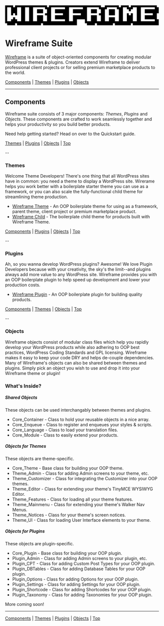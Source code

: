 ![Wireframe logo](wireframe-branding/mixatheme-wireframe-logo-fill.gif)

# Wireframe Suite

[Wireframe](https://github.com/mixatheme/Wireframe) is a suite of object-oriented components for creating modular WordPress themes & plugins. Creators extend Wireframe to deliver professional client projects or for selling premium marketplace products to the world.

[Components](https://github.com/mixatheme/Wireframe#components) | 
[Themes](https://github.com/mixatheme/Wireframe#themes) | [Plugins](https://github.com/mixatheme/Wireframe#plugins) | [Objects](https://github.com/mixatheme/Wireframe#objects)

---

## Components

Wireframe suite consists of 3 major components: *Themes*, *Plugins* and *Objects*. These components are crafted to work seamlessly together and helps your productivity so you build better products.

Need help getting started? Head on over to the Quickstart guide.

[Themes](https://github.com/mixatheme/Wireframe#themes) | [Plugins](https://github.com/mixatheme/Wireframe#plugins) | [Objects](https://github.com/mixatheme/Wireframe#objects) | [Top](https://github.com/mixatheme/Wireframe#wireframe-suite)

--

### Themes

Welcome Theme Developers! There's one thing that all WordPress sites have in common: you need a theme to display a WordPress site. Wirerame helps you work better with a boilerplate starter theme you can use as a framework, or you can also scale the fully-functional child theme for streamlining theme production.

* [Wireframe Theme](https://github.com/mixatheme/wireframe-theme) - An OOP boilerplate theme for using as a framework, parent theme, client project or premium marketplace product.
* [Wireframe Child](https://github.com/mixatheme/wireframe-child) - The boilerplate child theme for products built with Wireframe Theme.

[Components](https://github.com/mixatheme/Wireframe#components) | 
[Plugins](https://github.com/mixatheme/Wireframe#plugins) | [Objects](https://github.com/mixatheme/Wireframe#objects) | [Top](https://github.com/mixatheme/Wireframe#wireframe-suite)

--

### Plugins

Ah, so you wanna develop WordPress plugins? Awesome! We love Plugin Developers because with your creativity, the sky's the limit--and plugins always add more value to any WordPress site. Wireframe provides you with an OOP boilerplate plugin to help speed up development and lower your production costs.

* [Wireframe Plugin](https://github.com/mixatheme/wp-wireframe-plugin) - An OOP boilerplate plugin for building quality products.

[Components](https://github.com/mixatheme/Wireframe#components) | 
[Themes](https://github.com/mixatheme/Wireframe#themes) | [Objects](https://github.com/mixatheme/Wireframe#objects) | [Top](https://github.com/mixatheme/Wireframe#wireframe-suite)

--

### Objects

Wireframe objects consist of modular class files which help you rapidly develop your WordPress products while also adhering to OOP best practices, WordPress Coding Standards and GPL licensing. Wireframe makes it easy to keep your code DRY and helps de-couple dependencies. Many of Wireframe's objects can also be shared between themes and plugins. Simply pick an object you wish to use and drop it into your Wireframe theme or plugin!

### What's Inside?

##### Shared Objects
These objects can be used interchangably between themes and plugins.

* Core_Container - Class to hold your reusable objects in a nice array.
* Core_Enqueue - Class to register and enqueues your styles & scripts.
* Core_Language - Class to load your translation files.
* Core_Module - Class to easily extend your products.

##### Objects for Themes
These objects are theme-specific.

* Core_Theme - Base class for building your OOP theme.
* Theme_Admin - Class for adding Admin screens to your theme, etc.
* Theme_Customizer - Class for integrating the Customizer into your OOP themes.
* Theme_Editor - Class for extending your theme's TinyMCE WYSIWYG Editor.
* Theme_Features - Class for loading all your theme features.
* Theme_Mainmenu - Class for extending your theme's Walker Nav Menus.
* Theme_Notices - Class for your theme's screen notices.
* Theme_UI - Class for loading User Interface elements to your theme.

##### Objects for Plugins
These objects are plugin-specific.

* Core_Plugin - Base class for building your OOP plugin.
* Plugin_Admin - Class for adding Admin screens to your plugin, etc.
* Plugin_CPT - Class for adding Custom Post Types for your OOP plugin.
* Plugin_DBTables - Class for adding Database Tables for your OOP plugin.
* Plugin_Options - Class for adding Options for your OOP plugin.
* Plugin_Settings - Class for adding Settings for your OOP plugin.
* Plugin_Shortcode - Class for adding Shortcodes for your OOP plugin.
* Plugin_Taxonomy - Class for adding Taxonomies for your OOP plugin.

More coming soon!

---

[Components](https://github.com/mixatheme/Wireframe#components) | 
[Themes](https://github.com/mixatheme/Wireframe#themes) | [Plugins](https://github.com/mixatheme/Wireframe#plugins) | [Objects](https://github.com/mixatheme/Wireframe#objects) | [Top](https://github.com/mixatheme/Wireframe#wireframe-suite)
